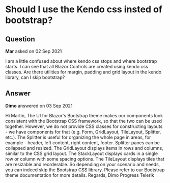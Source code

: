 # Should I use the Kendo css insted of bootstrap?

## Question

**Mar** asked on 02 Sep 2021

I am a little confused about where kendo css stops and where bootstrap starts. I can see that all Blazor Controls are created using kendo css classes. Are there utilities for margin, padding and grid layout in the kendo library, can I skip bootstrap?

## Answer

**Dimo** answered on 03 Sep 2021

Hi Martin, The UI for Blazor's Bootstrap theme makes our components look consistent with the Bootstrap CSS framework, so that the two can be used together. However, we do not provide CSS classes for constructing layouts - we have components for that (e.g. Form, GridLayout, TileLayout, Splitter, etc.). The Splitter is useful for organizing the whole page in areas, for example - header, left content, right content, footer. Splitter panes can be collapsed and resized. The GridLayout displays items in rows and columns, similar to the CSS grid layout. The StackLayout displays cards in a single row or column with some spacing options. The TileLayout displays tiles that are resizable and reorderable. So depending on your scenario and needs, you can indeed skip the Bootstrap CSS library. Please refer to our Bootstrap theme documentation for more details. Regards, Dimo Progress Telerik
